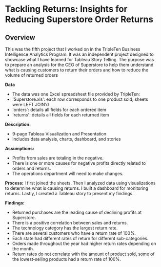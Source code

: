 # Tackling Returns: Insights for Reducing Superstore Order Returns 

## Overview 
This was the fifth project that I worked on in the TripleTen Business Intelligence Analytics Program. It was an independent project designed to showcase what I have learned for Tableau Story Telling. The purpose was to prepare an analysis for the CEO of Superstore to help them understand what is causing customers to return their orders and how to reduce the volume of returned orders

**Data**
- The data was one Excel spreadsheet file provided by TripleTen:
 - 'Superstore.xls': each row corresponds to one product sold; sheets were LEFT JOIN'd
 - 'orders': details all fields for each ordered item
 - 'returns': details all fields for each returned item

**Description:**
- 9-page Tableau Visualization and Presentation
- Includes data analysis, charts, dashboard, and stories

**Assumptions:**
- Profits from sales are totaling in the negative.
- There is one or more causes for negative profits directly related to orders and returns.
- The operations department will need to make changes.

**Process:**
I first joined the sheets. Then I analyzed data using visualizations to determine what is causing returns. I built a dashboard for monitoring returns. Lastly, I created a Tableau story to present my findings.

**Findings:**
- Returned purchases are the leading cause of declining profits at Superstore.
- There is a positive correlation between sales and returns.
- The technology category has the largest return rate.
- There are several customers who have a return rate of 100%.
- Each state had different rates of return for different sub-categories.
- Orders made throughout the year had higher return rates depending on the month.
- Return rates do not correlate with the amount of product sold, some of the lowest-selling products had a return rate of 100%.
